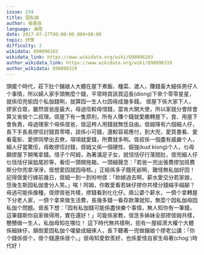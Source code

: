 ```yaml
---
issue: 234
title: 囥私伽
author: 張美容
language: 海陸
date: 2017-07-27T00:00:00.000+08:00
topic: 抒懷
difficulty: 2
wikidata: Q98096103
wikidata_link: https://www.wikidata.org/wiki/Q98096103
author_wikidata_link: https://www.wikidata.org/wiki/Q98096319
author_wikidata: Q98096319
---
```

頭擺个時代，莊下肚个餔娘人大體在屋下煮飯、種菜、渡人，賺錢畜大細係男仔人个事情，所以婦人家手頭無麼个錢，平常時買該買這長(diong)下來个零零星星，就係佢兜偷囥个私伽錢咧，就算囥一生人乜囥毋成幾多錢。
𠊎屋下係大家下人，摎家合眾，雖然𠊎爸座最大，毋過佢較毋惜錢，當肯大開大使，所以家就分會除會算又省儉个二叔理。𠊎屋下有一隻原則，所有人賺个錢就愛繳轉屋下，食、用屋下會負責，毋過理家个毋係𠊎爸，𠊎這桍人用錢就無恁自由。𠊎姆降有六個細人仔，長下手長長摎佢討錢買零嗒，該係小可錢，還較容易應付，到大兜，愛買書看、愛看電影、愛摎同學出去尞，項項就愛錢，所費就多咧。𠊎叔係一個盡有威嚴个人，細人仔當驚佢，毋敢摎佢討錢，𠊎姆又係一個硬性、倔強(kud kiong)个人，乜毋願摎屋下開嘴拿錢。惜子个阿姆，為著滿足子女，就恬恬仔行落間肚，𠊎兜細人仔乜恬恬仔屎朏尾跈等，看佢一頭開拖箱，一頭細聲念：「若爸一兜出張費摎加班費斯分你兜拿淨淨，𠊎想愛囥就囥毋核。」正經係多子餓死爺啊，難怪無私伽好囥！
記得𠊎愛行嫁前幾日，𠊎姆一到一到吩咐𠊎：「妳嫁過去啊，薪水愛交分若家娘，恁後生斯囥私伽會分人笑。」唉！阿姆，你敢愛看若妹仔摎你共樣分錢䌈手䌈腳？毋過可能係像種，𠊎摎𠊎爸共樣，摎錢看到化化仔。兩公婆个薪水，一儕个拿轉屋下分老人家，一儕个拿來做生活費，長幾多錢一看存款簿就知，無麼个囥私伽毋囥私伽个問題。𠊎長下想：「囥有私伽錢可能係盡快樂个事情，無人知你有一筆錢，這筆錢斯你自家做得用，實在還好！」可能係家教，𠊎恁多姊妹全部摎𠊎姆共樣，戇戇做一生人，私伽毋知在哪位！
這下時代無共樣咧，扼有一屋經濟大權个大體係細妹仔，顛倒愛囥私伽个嗄變成細倈人，長下聽著一兜做餔娘个摎老公講：「你个錢係𠊎个，𠊎个錢還係𠊎个。」𠊎毋知愛欽羨好，也係愛怪自家生毋著(chogˋ)時代好！